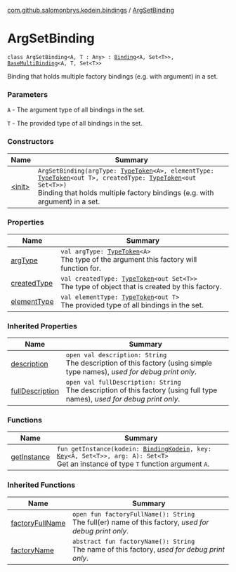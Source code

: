 [com.github.salomonbrys.kodein.bindings](../index.md) / [ArgSetBinding](.)

# ArgSetBinding

`class ArgSetBinding<A, T : Any> : `[`Binding`](../-binding/index.md)`<A, Set<T>>, `[`BaseMultiBinding`](../-base-multi-binding/index.md)`<A, T, Set<T>>`

Binding that holds multiple factory bindings (e.g. with argument) in a set.

### Parameters

`A` - The argument type of all bindings in the set.

`T` - The provided type of all bindings in the set.

### Constructors

| Name | Summary |
|---|---|
| [&lt;init&gt;](-init-.md) | `ArgSetBinding(argType: `[`TypeToken`](../../com.github.salomonbrys.kodein/-type-token/index.md)`<A>, elementType: `[`TypeToken`](../../com.github.salomonbrys.kodein/-type-token/index.md)`<out T>, createdType: `[`TypeToken`](../../com.github.salomonbrys.kodein/-type-token/index.md)`<out Set<T>>)`<br>Binding that holds multiple factory bindings (e.g. with argument) in a set. |

### Properties

| Name | Summary |
|---|---|
| [argType](arg-type.md) | `val argType: `[`TypeToken`](../../com.github.salomonbrys.kodein/-type-token/index.md)`<A>`<br>The type of the argument this factory will function for. |
| [createdType](created-type.md) | `val createdType: `[`TypeToken`](../../com.github.salomonbrys.kodein/-type-token/index.md)`<out Set<T>>`<br>The type of object that is created by this factory. |
| [elementType](element-type.md) | `val elementType: `[`TypeToken`](../../com.github.salomonbrys.kodein/-type-token/index.md)`<out T>`<br>The provided type of all bindings in the set. |

### Inherited Properties

| Name | Summary |
|---|---|
| [description](../-binding/description.md) | `open val description: String`<br>The description of this factory (using simple type names), *used for debug print only*. |
| [fullDescription](../-binding/full-description.md) | `open val fullDescription: String`<br>The description of this factory (using full type names), *used for debug print only*. |

### Functions

| Name | Summary |
|---|---|
| [getInstance](get-instance.md) | `fun getInstance(kodein: `[`BindingKodein`](../-binding-kodein/index.md)`, key: `[`Key`](../../com.github.salomonbrys.kodein/-kodein/-key/index.md)`<A, Set<T>>, arg: A): Set<T>`<br>Get an instance of type `T` function argument `A`. |

### Inherited Functions

| Name | Summary |
|---|---|
| [factoryFullName](../-binding/factory-full-name.md) | `open fun factoryFullName(): String`<br>The full(er) name of this factory, *used for debug print only*. |
| [factoryName](../-binding/factory-name.md) | `abstract fun factoryName(): String`<br>The name of this factory, *used for debug print only*. |

